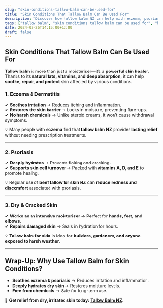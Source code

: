 ```yaml
---
slug: "skin-conditions-tallow-balm-can-be-used-for"
title: "Skin Conditions That Tallow Balm Can Be Used For"
description: "Discover how tallow balm NZ can help with eczema, psoriasis, dry skin, and other skin conditions. Learn why beef tallow for skin NZ is a powerful natural remedy."
tags: ["tallow balm", "skin conditions tallow balm can be used for", "beef tallow for skin NZ"]
date: 2024-02-26T14:15:00+13:00
draft: false
---
```


## Skin Conditions That Tallow Balm Can Be Used For  

**Tallow balm** is more than just a moisturiser—it’s a **powerful skin healer**. Thanks to its **natural fats, vitamins, and deep absorption**, it can help **soothe, repair, and protect** skin affected by various conditions.  

### **1. Eczema & Dermatitis**  

✔ **Soothes irritation** → Reduces itching and inflammation.  
✔ **Restores the skin barrier** → Locks in moisture, preventing flare-ups.  
✔ **No harsh chemicals** → Unlike steroid creams, it won’t cause withdrawal symptoms.  

💡 Many people with **eczema** find that **tallow balm NZ** provides **lasting relief** without needing prescription treatments.  

---

### **2. Psoriasis**  

✔ **Deeply hydrates** → Prevents flaking and cracking.  
✔ **Supports skin cell turnover** → Packed with **vitamins A, D, and E** to promote healing.  

💡 Regular use of **beef tallow for skin NZ** can **reduce redness and discomfort** associated with psoriasis.  

---

### **3. Dry & Cracked Skin**  

✔ **Works as an intensive moisturiser** → Perfect for **hands, feet, and elbows**.  
✔ **Repairs damaged skin** → Seals in hydration for hours.  

💡 **Tallow balm for skin** is ideal for **builders, gardeners, and anyone exposed to harsh weather**.  

---

## **Wrap-Up: Why Use Tallow Balm for Skin Conditions?**  

- **Soothes eczema & psoriasis** → Reduces irritation and inflammation.  
- **Deeply hydrates dry skin** → Restores moisture levels.  
- **Free from chemicals** → Safe for long-term use.  

🔗 **Get relief from dry, irritated skin today: [Tallow Balm NZ](https://primalpantry.co.nz/shop/products/tallow-skin/).**
